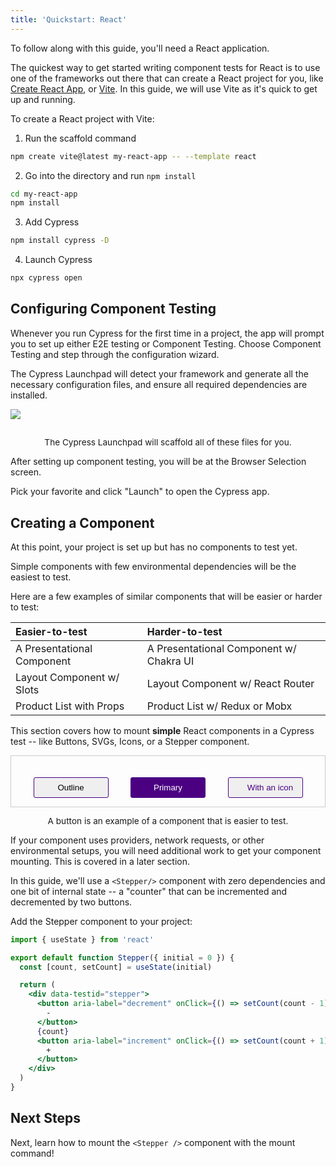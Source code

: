 ```yaml
---
title: 'Quickstart: React'
---
```


<CtBetaAlert></CtBetaAlert>

To follow along with this guide, you'll need a React application.

The quickest way to get started writing component tests for React is to use one
of the frameworks out there that can create a React project for you, like
[Create React App](https://create-react-app.dev/), or
[Vite](https://vitejs.dev/). In this guide, we will use Vite as it's quick to
get up and running.

To create a React project with Vite:

1. Run the scaffold command

```bash
npm create vite@latest my-react-app -- --template react
```

2. Go into the directory and run `npm install`

```bash
cd my-react-app
npm install
```

<!-- TODO: Show video of terminal running this command -->

3. Add Cypress

```bash
npm install cypress -D
```

4. Launch Cypress

```bash
npx cypress open
```

## Configuring Component Testing

Whenever you run Cypress for the first time in a project, the app will prompt
you to set up either E2E testing or Component Testing. Choose Component Testing
and step through the configuration wizard.

The Cypress Launchpad will detect your framework and generate all the necessary
configuration files, and ensure all required dependencies are installed.

<!-- TODO: while it's nice to have this photo, it'd be even better to have a video! -->

<img src="/img/component-testing-automatic-configuration.png" style="border: none; box-shadow: none; margin-bottom: 1rem;" />
<p style="font-size: 0.85rem; text-align: center;">The Cypress Launchpad will scaffold all of these files for you.</p>

After setting up component testing, you will be at the Browser Selection screen.

<!-- TODO: Browser Selection screen with lots of browsers -->

<!-- Extraneous, belongs somewhere else: This page displays all of the browsers on your computer that we support. This generally means you'll see all Chromium-based browsers, Electron, and Firefox that are on your computer.  -->

Pick your favorite and click "Launch" to open the Cypress app.

<!-- Leaving out until we have a spec generator -->

<!-- ### In an empty project

In an empty project, we'll prompt you to use one of our new spec generators to
create a file that matches your project's `specPattern`. -->

<!-- TODO: Video of Generator -->

## Creating a Component

At this point, your project is set up but has no components to test yet.

Simple components with few environmental dependencies will be the easiest to
test.

Here are a few examples of similar components that will be easier or harder to
test:

| Easier-to-test             | Harder-to-test                          |
| :------------------------- | :-------------------------------------- |
| A Presentational Component | A Presentational Component w/ Chakra UI |
| Layout Component w/ Slots  | Layout Component w/ React Router        |
| Product List with Props    | Product List w/ Redux or Mobx           |

This section covers how to mount **simple** React components in a Cypress test
-- like Buttons, SVGs, Icons, or a Stepper component.

<!-- TODO: Switch between variants using a richer experience than just rendering them in a flat list. A tabbed controller? IDK. -->

<div style="display: flex; justify-content: space-evenly; border: 1px solid #ccc; padding-top: 1.25rem">

<button style="min-width: 120px; border: 1px solid indigo; padding: 0.5rem 0.5rem; border-radius: 3px;" >Outline</button>

<button style="min-width: 120px; background: indigo; color: white; font-weight: medium; border: 1px solid indigo; padding: 0.5rem 0.5rem; border-radius: 3px;" >Primary</button>

<button style="color: indigo; min-width: 120px; border: 1px solid indigo; padding: 0.5rem 0.5rem; border-radius: 3px;" ><icon name="graduation-cap" style="margin: 0 0.5rem;"></icon>With
an icon</button>

</div>

<p style="font-size: 0.85rem; text-align: center;">A button is an example of a component that is easier to test.</p>

<!-- TODO: Add links for each key word -->

<alert type="info">

If your component uses providers, network requests, or other environmental
setups, you will need additional work to get your component mounting. This is
covered in a later section.

</alert>

In this guide, we'll use a `<Stepper/>` component with zero dependencies and one
bit of internal state -- a "counter" that can be incremented and decremented by
two buttons.

Add the Stepper component to your project:

<code-group>
<code-block label="Stepper.jsx" active>

```jsx
import { useState } from 'react'

export default function Stepper({ initial = 0 }) {
  const [count, setCount] = useState(initial)

  return (
    <div data-testid="stepper">
      <button aria-label="decrement" onClick={() => setCount(count - 1)}>
        -
      </button>
      {count}
      <button aria-label="increment" onClick={() => setCount(count + 1)}>
        +
      </button>
    </div>
  )
}
```

</code-block>
</code-group>

## Next Steps

Next, learn how to mount the `<Stepper />` component with the mount command!

<NavGuide next="/guides/getting-started/mounting-react" />
